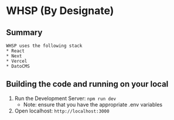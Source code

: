 # WHSP (By Designate)

## Summary
    WHSP uses the following stack
    * React
    * Next
    * Vercel
    * DatoCMS
## Building the code and running on your local
1) Run the Development Server: `npm run dev`
   * Note: ensure that you have the appropriate .env variables
2) Open localhost: `http://localhost:3000`
